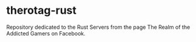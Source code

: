 therotag-rust
=============

Repository dedicated to the Rust Servers from the page The Realm of the Addicted Gamers on Facebook.
